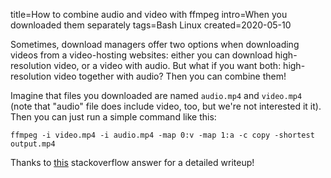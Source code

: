 title=How to combine audio and video with ffmpeg
intro=When you downloaded them separately
tags=Bash Linux
created=2020-05-10

Sometimes, download managers offer two options when downloading videos from a video-hosting websites: either you can download high-resolution video, or a video with audio.
But what if you want both: high-resolution video together with audio? Then you can combine them!

Imagine that files you downloaded are named `audio.mp4` and `video.mp4` (note that "audio" file does include video, too, but we're not interested it it).
Then you can just run a simple command like this:

	ffmpeg -i video.mp4 -i audio.mp4 -map 0:v -map 1:a -c copy -shortest output.mp4

Thanks to [this][a] stackoverflow answer for a detailed writeup!

[a]: https://stackoverflow.com/a/11783474
